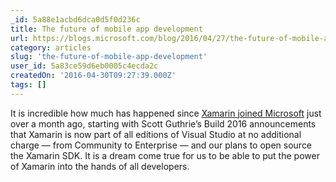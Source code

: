 ```yaml
---
_id: 5a88e1acbd6dca0d5f0d236c
title: The future of mobile app development
url: https://blogs.microsoft.com/blog/2016/04/27/the-future-of-mobile-app-development/#sm.0012dlgeuhs7d7t10wv23nnvloerr
category: articles
slug: 'the-future-of-mobile-app-development'
user_id: 5a83ce59d6eb0005c4ecda2c
createdOn: '2016-04-30T09:27:39.000Z'
tags: []
---
```


It is incredible how much has happened since <a href="https://blog.xamarin.com/xamarin-for-all/">Xamarin joined Microsoft</a> just over a month ago, starting with Scott Guthrie’s Build 2016 announcements that Xamarin is now part of all editions of Visual Studio at no additional charge — from Community to Enterprise — and our plans to open source the Xamarin SDK. It is a dream come true for us to be able to put the power of Xamarin into the hands of all developers.

